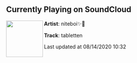 ## Currently Playing on SoundCloud

[<img align="left" width="100" src="https://i1.sndcdn.com/artworks-1sqHI2emkBzqsQkP-ihZhhQ-t50x50.jpg">](https://soundcloud.com/niteboi6/tabletten)

**Artist**: niteboi✨🌙 

**Track**: tabletten

Last updated at 08/14/2020 10:32
